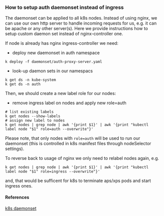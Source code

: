 ### How to setup auth daemonset instead of ingress
The daemonset can be applied to all k8s nodes. Instead of using nginx,
we can use our own http server to handle incoming requests for us, e.g.
it can be apache or any other server(s). Here we provide instructions
how to setup custom daemon set instead of nginx-controller one.

If node is already has nginx ingress-controller we need:
- deploy new daemonset in auth namespace
```
k deploy -f daemonset/auth-proxy-server.yaml
```

- look-up daemon sets in our namespacs
```
k get ds -n kube-system
k get ds -n auth
```

Then, we should create a new label role for our nodes:
- remove ingress label on nodes and apply new role=auth
```
# list existing labels
k get nodes --show-labels
# assign new label to nodes
k get nodes | grep node | awk '{print $1}' | awk '{print "kubectl label node "$1" role=auth --overwrite"}'
```
Please note, that only nodes with `role=auth` will be used to run our
daemonset (this is controlled in k8s manifest files through nodeSelector
settings).

To reverse back to usage of nginx we only need to relabel nodes again, e.g.
```
k get nodes | grep node | awk '{print $1}' | awk '{print "kubectl label node "$1" role=ingress --overwrite"}'
```
and, that would be sufficent for k8s to terminate aps/xps pods and start
ingress ones.

#### References
[k8s daemonset](https://kubernetes.io/docs/concepts/workloads/controllers/daemonset/)
